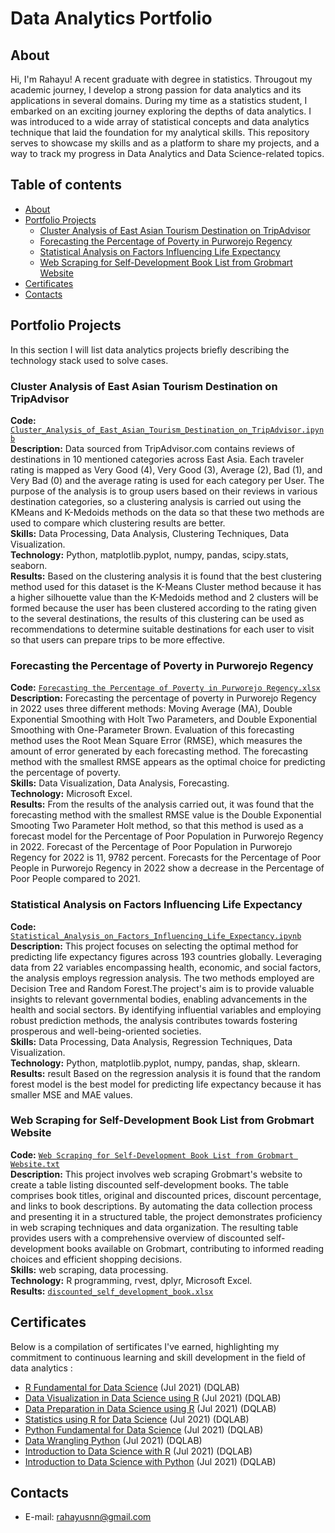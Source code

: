 # Data Analytics Portfolio 

## About

Hi, I'm Rahayu! A recent graduate with degree in statistics. Througout my academic journey, I develop a strong passion for data analytics and its applications in several domains. During my time as a statistics student, I embarked on an exciting journey exploring the depths of data analytics. I was introduced to a wide array of statistical concepts and data analytics technique that laid the foundation for my analytical skills. This repository serves to showcase my skills and as a platform to share my projects, and a way to track my progress in Data Analytics and Data Science-related topics.  

## Table of contents
- [About](#about)
- [Portfolio Projects](#portfolio-projects)
	+ [Cluster Analysis of East Asian Tourism Destination on TripAdvisor](#Cluster-Analysis-of-East-Asian-Tourism-Destination-on-TripAdvisor)
	+ [Forecasting the Percentage of Poverty in Purworejo Regency](#Forecasting-the-Percentage-of-Poverty-in-Purworejo-Regency)
	+ [Statistical Analysis on Factors Influencing Life Expectancy](#Statistical-Analysis-on-Factors-Influencing-Life-Expectancy)
	+ [Web Scraping for Self-Development Book List from Grobmart Website](#Web-Scraping-for-Self---Development-Book-List-from-Grobmart-Website)
- [Certificates](#certificates)
- [Contacts](#contacts)

## Portfolio Projects
In this section I will list data analytics projects briefly describing the technology stack used to solve cases.

### Cluster Analysis of East Asian Tourism Destination on TripAdvisor
**Code:** [`Cluster_Analysis_of_East_Asian_Tourism_Destination_on_TripAdvisor.ipynb`](https://github.com/rahayuisna23/data_analytics_portofolio/blob/230298a56ef5cfdaabf0a790c8cfce440cbd12b7/Cluster_Analysis_of_East_Asian_Tourism_Destination_on_TripAdvisor.ipynb)    
**Description:** Data sourced from TripAdvisor.com contains reviews of destinations in 10 mentioned categories across East Asia. Each traveler rating is mapped as Very Good (4), Very Good (3), Average (2), Bad (1), and Very Bad (0) and the average rating is used for each category per User. The purpose of the analysis is to group users based on their reviews in various destination categories, so a clustering analysis is carried out using the KMeans and K-Medoids methods on the data so that these two methods are used to compare which clustering results are better.  
**Skills:** Data Processing, Data Analysis, Clustering Techniques, Data Visualization.  
**Technology:** Python, matplotlib.pyplot, numpy, pandas, scipy.stats, seaborn.  
**Results:** Based on the clustering analysis it is found that the best clustering method used for this dataset is the K-Means Cluster method because it has a higher silhouette value than the K-Medoids method and 2 clusters will be formed because the user has been clustered according to the rating given to the several destinations, the results of this clustering can be used as recommendations to determine suitable destinations for each user to visit so that users can prepare trips to be more effective. 

### Forecasting the Percentage of Poverty in Purworejo Regency
**Code:** [`Forecasting the Percentage of Poverty in Purworejo Regency.xlsx`](https://github.com/rahayuisna23/data_analytics_portofolio/blob/230298a56ef5cfdaabf0a790c8cfce440cbd12b7/Forecasting%20the%20Percentage%20of%20Poverty%20in%20Purworejo%20Regency.xlsx)       
**Description:** Forecasting the percentage of poverty in Purworejo Regency in 2022 uses three different methods: Moving Average (MA), Double Exponential Smoothing with Holt Two Parameters, and Double Exponential Smoothing with One-Parameter Brown. Evaluation of this forecasting method uses the Root Mean Square Error (RMSE), which measures the amount of error generated by each forecasting method. The forecasting method with the smallest RMSE appears as the optimal choice for predicting the percentage of poverty.   
**Skills:** Data Visualization, Data Analysis, Forecasting.    
**Technology:** Microsoft Excel.     
**Results:** From the results of the analysis carried out, it was found that the forecasting method with the smallest RMSE value is the Double Exponential Smooting Two Parameter Holt method, so that this method is used as a forecast model for the Percentage of Poor Population in Purworejo Regency in 2022. Forecast of the Percentage of Poor Population in Purworejo Regency for 2022 is 11, 9782 percent. Forecasts for the Percentage of Poor People in Purworejo Regency in 2022 show a decrease in the Percentage of Poor People compared to 2021.  

### Statistical Analysis on Factors Influencing Life Expectancy
**Code:** [`Statistical_Analysis_on_Factors_Influencing_Life_Expectancy.ipynb`](https://github.com/rahayuisna23/data_analytics_portofolio/blob/230298a56ef5cfdaabf0a790c8cfce440cbd12b7/Statistical_Analysis_on_Factors_Influencing_Life_Expectancy.ipynb)      
**Description:** This project focuses on selecting the optimal method for predicting life expectancy figures across 193 countries globally. Leveraging data from 22 variables encompassing health, economic, and social factors, the analysis employs regression analysis. The two methods employed are Decision Tree and Random Forest.The project's aim is to provide valuable insights to relevant governmental bodies, enabling advancements in the health and social sectors. By identifying influential variables and employing robust prediction methods, the analysis contributes towards fostering prosperous and well-being-oriented societies.     
**Skills:** Data Processing, Data Analysis, Regression Techniques, Data Visualization.      
**Technology:** Python, matplotlib.pyplot, numpy, pandas, shap, sklearn.   
**Results:** result Based on the regression analysis it is found that the random forest model is the best model for predicting life expectancy because it has smaller MSE and MAE values. 

### Web Scraping for Self-Development Book List from Grobmart Website
**Code:** [`Web Scraping for Self-Development Book List from Grobmart Website.txt`](https://github.com/rahayuisna23/data_analytics_portofolio/blob/230298a56ef5cfdaabf0a790c8cfce440cbd12b7/Web%20Scraping%20for%20Self-Development%20Book%20List%20from%20Grobmart%20Website.txt)    
**Description:** This project involves web scraping Grobmart's website to create a table listing discounted self-development books. The table comprises book titles, original and discounted prices, discount percentage, and links to book descriptions. By automating the data collection process and presenting it in a structured table, the project demonstrates proficiency in web scraping techniques and data organization. The resulting table provides users with a comprehensive overview of discounted self-development books available on Grobmart, contributing to informed reading choices and efficient shopping decisions.    
**Skills:** web scraping, data processing.    
**Technology:** R programming, rvest, dplyr, Microsoft Excel.     
**Results:** [`discounted_self_development_book.xlsx`](https://github.com/rahayuisna23/data_analytics_portofolio/blob/230298a56ef5cfdaabf0a790c8cfce440cbd12b7/discounted_self_development_book.xlsx)   

## Certificates
Below is a compilation of sertificates I've earned, highlighting my commitment to continuous learning and skill development in the field of data analytics  :
- [R Fundamental for Data Science](https://academy.dqlab.id/Certificate_check/result/DQLABINTR1SJIBGF) (Jul 2021) (DQLAB)
- [Data Visualization in Data Science using R](https://academy.dqlab.id/Certificate_check/result/DQLABDTVISANSLDP) (Jul 2021) (DQLAB)
- [Data Preparation in Data Science using R](https://academy.dqlab.id/Certificate_check/result/DQLABDTWR1EHWIGS) (Jul 2021) (DQLAB)
- [Statistics using R for Data Science](https://academy.dqlab.id/Certificate_check/result/DQLABINTS1ISWUKT) (Jul 2021) (DQLAB)
- [Python Fundamental for Data Science](https://academy.dqlab.id/Certificate_check/result/DQLABINTP1DVDGMV) (Jul 2021) (DQLAB)
- [Data Wrangling Python](https://academy.dqlab.id/Certificate_check/result/DQLABDTWP1FIOPCB) (Jul 2021) (DQLAB)
- [Introduction to Data Science with R](https://academy.dqlab.id/Certificate_check/result/DQLABBGINRQTLIJL) (Jul 2021) (DQLAB)
- [Introduction to Data Science with Python](https://academy.dqlab.id/Certificate_check/result/DQLABINTP1TEIILH) (Jul 2021) (DQLAB)

## Contacts
- E-mail: rahayusnn@gmail.com
